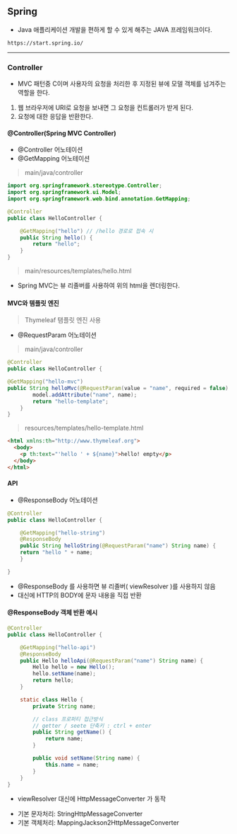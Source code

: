 ## Spring

- Java 애플리케이션 개발을 편하게 할 수 있게 해주는 JAVA 프레임워크이다.

```
https://start.spring.io/
```

---

### Controller

- MVC 패턴중 C이며 사용자의 요청을 처리한 후 지정된 뷰에 모델 객체를 넘겨주는 역할을 한다.

1. 웹 브라우저에 URI로 요청을 보내면 그 요청을 컨트롤러가 받게 된다.
2. 요청에 대한 응답을 반환한다.

#### @Controller(Spring MVC Controller)

- @Controller 어노테이션
- @GetMapping 어노테이션

> main/java/controller

```java
import org.springframework.stereotype.Controller;
import org.springframework.ui.Model;
import org.springframework.web.bind.annotation.GetMapping;

@Controller
public class HelloController {

    @GetMapping("hello") // /hello 경로로 접속 시
    public String hello() {
        return "hello";
    }
}
```

> main/resources/templates/hello.html

- Spring MVC는 뷰 리졸버를 사용하여 위의 html을 렌더링한다.

#### MVC와 템플릿 엔진

> Thymeleaf 탬플릿 엔진 사용

- @RequestParam 어노테이션

> main/java/controller

```java
@Controller
public class HelloController {

@GetMapping("hello-mvc")
public String helloMvc(@RequestParam(value = "name", required = false) String name, Model model) {
        model.addAttribute("name", name);
        return "hello-template";
    }
}
```

> resources/templates/hello-template.html

```html
<html xmlns:th="http://www.thymeleaf.org">
  <body>
    <p th:text="'hello ' + ${name}">hello! empty</p>
  </body>
</html>
```

#### API

- @ResponseBody 어노테이션

```java
@Controller
public class HelloController {

    @GetMapping("hello-string")
    @ResponseBody
    public String helloString(@RequestParam("name") String name) {
    return "hello " + name;
    }

}
```

- @ResponseBody 를 사용하면 뷰 리졸버( viewResolver )를 사용하지 않음
- 대신에 HTTP의 BODY에 문자 내용을 직접 반환

#### @ResponseBody 객체 반환 예시

```java
@Controller
public class HelloController {

    @GetMapping("hello-api")
    @ResponseBody
    public Hello helloApi(@RequestParam("name") String name) {
        Hello hello = new Hello();
        hello.setName(name);
        return hello;
    }

    static class Hello {
        private String name;

        // class 프로퍼티 접근방식
        // getter / seete 단축키 : ctrl + enter
        public String getName() {
            return name;
        }

        public void setName(String name) {
            this.name = name;
        }
    }
}
```

- viewResolver 대신에 HttpMessageConverter 가 동작

* 기본 문자처리: StringHttpMessageConverter
* 기본 객체처리: MappingJackson2HttpMessageConverter

